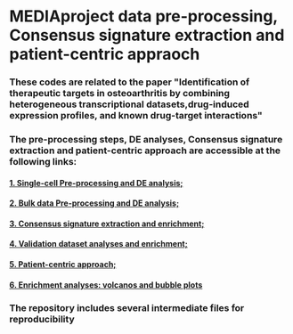 # MEDIAproject data pre-processing, Consensus signature extraction and patient-centric appraoch
### These codes are related to the paper "Identification of therapeutic targets in osteoarthritis by combining heterogeneous transcriptional datasets,drug-induced expression profiles, and known drug-target interactions"

### The pre-processing steps, DE analyses, Consensus signature extraction and patient-centric approach are accessible at the following links:
#### [1. Single-cell Pre-processing and DE analysis;](https://ceccarellilab.github.io/MEDIAproject/1_singleCell_preProc.html)
#### [2. Bulk data Pre-processing and DE analysis;](https://ceccarellilab.github.io/MEDIAproject/2_Bulk_PreProcessing_DE.html)
#### [3. Consensus signature extraction and enrichment;](https://ceccarellilab.github.io/MEDIAproject/3_Signature_Integration.html)
#### [4. Validation dataset analyses and enrichment;](https://ceccarellilab.github.io/MEDIAproject/4_AnalysesOnValidation.html)
#### [5. Patient-centric approach;](https://ceccarellilab.github.io/MEDIAproject/5_Models_Elastic_RIDGE.html)
#### [6. Enrichment analyses: volcanos and bubble plots](https://ceccarellilab.github.io/MEDIAproject/6_EnrichmentAnalyses.html)

### The repository includes several intermediate files for reproducibility
